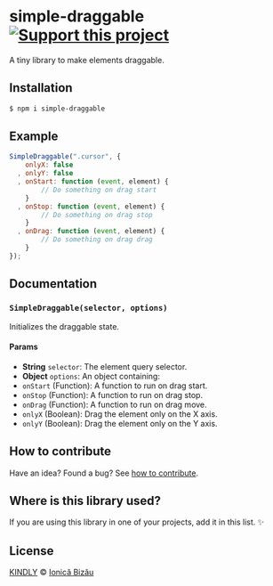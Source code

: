 # simple-draggable [![Support this project][donate-now]][paypal-donations]

A tiny library to make elements draggable.

## Installation

```sh
$ npm i simple-draggable
```

## Example

```js
SimpleDraggable(".cursor", {
    onlyX: false
  , onlyY: false
  , onStart: function (event, element) {
        // Do something on drag start
    }
  , onStop: function (event, element) {
        // Do something on drag stop
    }
  , onDrag: function (event, element) {
        // Do something on drag drag
    }
});
```

## Documentation

### `SimpleDraggable(selector, options)`
Initializes the draggable state.

#### Params
- **String** `selector`: The element query selector.
- **Object** `options`: An object containing:
 - `onStart` (Function): A function to run on drag start.
 - `onStop` (Function): A function to run on drag stop.
 - `onDrag` (Function): A function to run on drag move.
 - `onlyX` (Boolean): Drag the element only on the X axis.
 - `onlyY` (Boolean): Drag the element only on the Y axis.

## How to contribute
Have an idea? Found a bug? See [how to contribute][contributing].

## Where is this library used?
If you are using this library in one of your projects, add it in this list. :sparkles:

## License

[KINDLY][license] © [Ionică Bizău][website]

[license]: http://ionicabizau.github.io/kindly-license/?author=Ionic%C4%83%20Biz%C4%83u%20%3Cbizauionica@gmail.com%3E&year=2014

[website]: http://ionicabizau.net
[paypal-donations]: https://www.paypal.com/cgi-bin/webscr?cmd=_s-xclick&hosted_button_id=RVXDDLKKLQRJW
[donate-now]: http://i.imgur.com/6cMbHOC.png

[contributing]: /CONTRIBUTING.md
[docs]: /DOCUMENTATION.md